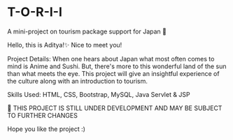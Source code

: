# T-O-R-I-I
A mini-project on tourism package support for Japan 🎌

Hello, this is Aditya!✨
Nice to meet you!

Project Details: When one hears about Japan what most often comes to mind is Anime and Sushi. But, there's more to this wonderful land of the sun than what meets the eye. This project will give an insightful experience of the culture along with an introduction to tourism.

Skills Used: HTML, CSS, Bootstrap, MySQL, Java Servlet & JSP


🛑 THIS PROJECT IS STILL UNDER DEVELOPMENT AND MAY BE SUBJECT TO FURTHER CHANGES


Hope you like the project :)
